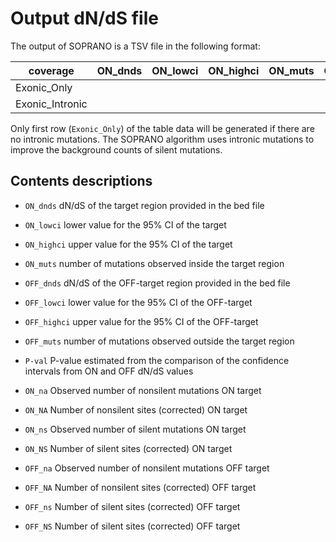 # Output dN/dS file

The output of SOPRANO is a TSV file in the following format:

| coverage        | ON_dnds | ON_lowci | ON_highci | ON_muts | OFF_dnds | OFF_lowci | OFF_highci | OFF_muts | Pvalue | ON_na | ON_NA | ON_ns | ON_NS | OFF_na | OFF_NA | OFF_ns | OFF_NS |
|-----------------|---------|----------|-----------|---------|----------|-----------|------------|----------|--------|-------|-------|-------|-------|--------|--------|--------|--------|
| Exonic_Only     |         |          |           |         |          |           |            |          |        |       |       |       |       |        |        |        |        |
| Exonic_Intronic |         |          |           |         |          |           |            |          |        |       |       |       |       |        |        |        |        |

Only first row (`Exonic_Only`) of the table data will be generated if there are
no intronic mutations. The SOPRANO algorithm uses intronic mutations to improve
the background counts of silent mutations.

## Contents descriptions

- ```ON_dnds``` dN/dS of the target region provided in the bed file

- ```ON_lowci``` lower value for the 95% CI of the target

- ```ON_highci``` upper value for the 95% CI of the target

- ```ON_muts``` number of mutations observed inside the target region

- ```OFF_dnds``` dN/dS of the OFF-target region provided in the bed file

- ```OFF_lowci``` lower value for the 95% CI of the OFF-target

- ```OFF_highci``` upper value for the 95% CI of the OFF-target

- ```OFF_muts``` number of mutations observed outside the target region

- ```P-val``` P-value estimated from the comparison of the confidence intervals
  from ON and OFF dN/dS values

- ```ON_na``` Observed number of nonsilent mutations ON target

- ```ON_NA``` Number of nonsilent sites (corrected) ON target

- ```ON_ns``` Observed number of silent mutations ON target

- ```ON_NS``` Number of silent sites (corrected) ON target

- ```OFF_na``` Observed number of nonsilent mutations OFF target

- ```OFF_NA``` Number of nonsilent sites (corrected) OFF target

- ```OFF_ns``` Number of silent sites (corrected) OFF target

- ```OFF_NS``` Number of silent sites (corrected) OFF target
